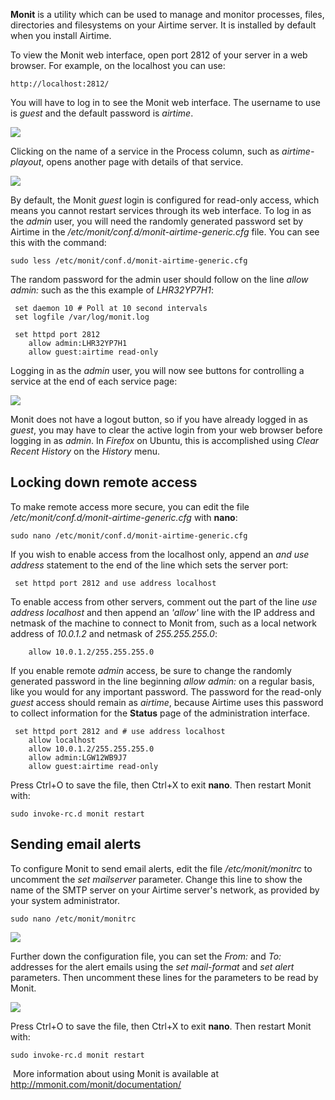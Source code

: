 **Monit** is a utility which can be used to manage and monitor processes, files, directories and filesystems on your Airtime server. It is installed by default when you install Airtime.

To view the Monit web interface, open port 2812 of your server in a web browser. For example, on the localhost you can use:

    http://localhost:2812/

You will have to log in to see the Monit web interface. The username to use is <span style="font-style: italic;">guest</span> and the default password is *airtime*.

![](static/Screenshot284-Monit_guest.png)

Clicking on the name of a service in the Process column, such as *airtime-playout*, opens another page with details of that service.

![](static/Screenshot285-Process_status.png)

By default, the Monit *guest* login is configured for read-only access, which means you cannot restart services through its web interface. To log in as the *admin* user, you will need the randomly generated password set by Airtime in the */etc/monit/conf.d/monit-airtime-generic.cfg* file. You can see this with the command:

    sudo less /etc/monit/conf.d/monit-airtime-generic.cfg

The random password for the admin user should follow on the line *allow admin:* such as the this example of *LHR32YP7H1*:

     set daemon 10 # Poll at 10 second intervals
     set logfile /var/log/monit.log

     set httpd port 2812
        allow admin:LHR32YP7H1
        allow guest:airtime read-only

Logging in as the *admin* user, you will now see buttons for controlling a service at the end of each service page:

![](static/Screenshot286-Restart_service.png)

Monit does not have a logout button, so if you have already logged in as *guest*, you may have to clear the active login from your web browser before logging in as *admin*. In *Firefox* on Ubuntu, this is accomplished using *Clear Recent History* on the *History* menu.

Locking down remote access
--------------------------

To make remote access more secure, you can edit the file */etc/monit/conf.d/monit-airtime-generic.cfg* with **nano**:

    sudo nano /etc/monit/conf.d/monit-airtime-generic.cfg

If you wish to enable access from the localhost only, append an *and use address* statement to the end of the line which sets the server port:

     set httpd port 2812 and use address localhost

To enable access from other servers, comment out the part of the line *use address localhost* and then append an *'allow'* line with the IP address and netmask of the machine to connect to Monit from, such as a local network address of *10.0.1.2* and netmask of *255.255.255.0*:

        allow 10.0.1.2/255.255.255.0

If you enable remote *admin* access, be sure to change the randomly generated password in the line beginning *allow admin:* on a regular basis, like you would for any important password. The password for the read-only *guest* access should remain as *airtime*, because Airtime uses this password to collect information for the **Status** page of the administration interface.

     set httpd port 2812 and # use address localhost
        allow localhost
        allow 10.0.1.2/255.255.255.0
        allow admin:LGW12WB9J7
        allow guest:airtime read-only

Press Ctrl+O to save the file, then Ctrl+X to exit **nano**. Then restart Monit with:

    sudo invoke-rc.d monit restart

Sending email alerts
--------------------

To configure Monit to send email alerts, edit the file */etc/monit/monitrc* to uncomment the *set mailserver* parameter. Change this line to show the name of the SMTP server on your Airtime server's network, as provided by your system administrator.

    sudo nano /etc/monit/monitrc

![](static/Screenshot189-Configure_monit.png)

Further down the configuration file, you can set the *From:* and *To:* addresses for the alert emails using the *set mail-format* and *set alert* parameters. Then uncomment these lines for the parameters to be read by Monit.

![](static/Screenshot190-Configure_monit2.png)

Press Ctrl+O to save the file, then Ctrl+X to exit **nano**. Then restart Monit with:

    sudo invoke-rc.d monit restart

 More information about using Monit is available at <http://mmonit.com/monit/documentation/>
